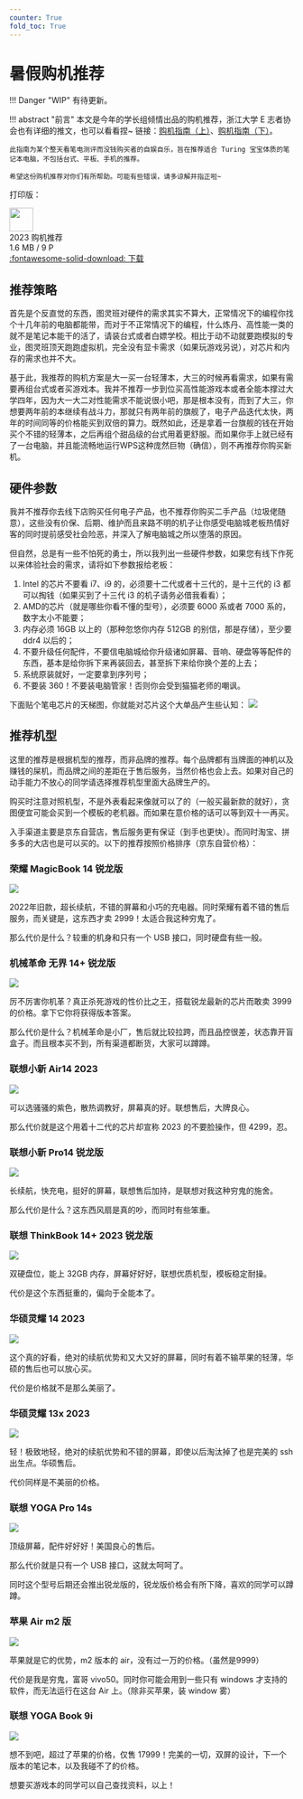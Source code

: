 ```yaml
---
counter: True
fold_toc: True
---
```


# 暑假购机推荐

!!! Danger "WIP"
    有待更新。

!!! abstract "前言"
    本文是今年的学长组倾情出品的购机推荐，浙江大学 E 志者协会也有详细的推文，也可以看看捏~
    链接：[购机指南（上）](https://mp.weixin.qq.com/s?__biz=MjM5OTk0NTg3Mg==&mid=2649490740&idx=1&sn=f78e4561ff8970c6740b365a7afb0077&chksm=bf2b16cb885c9fdd0116b6e5179613597349e97315619883e8c547498641542d51480fadebc1&mpshare=1&scene=23&srcid=0722Yyanu0xWOtsAOf0iBYrs&sharer_sharetime=1690004595739&sharer_shareid=3a64976b19f44123f2bb5791daa4d7d7#rd)、[购机指南（下）](https://mp.weixin.qq.com/s?__biz=MjM5OTk0NTg3Mg==&mid=2649490763&idx=1&sn=3b9a5b8ca64d7109b9a88bb589dc4951&chksm=bf2b16b4885c9fa266c2956e5c725238edf9d8e5ba75b5f1ba0ed4a5a622bc978cbc75183c41&mpshare=1&scene=23&srcid=0723zXBvl228g3oYuMHSQUW4&sharer_sharetime=1690087992600&sharer_shareid=9a8fc97c04156d2bd1dba5aa9e409f5b#rd)。

    此指南为某个整天看笔电测评而没钱购买者的自娱自乐，旨在推荐适合 Turing 宝宝体质的笔记本电脑，不包括台式、平板、手机的推荐。
    
    希望这份购机推荐对你们有所帮助。可能有些错误，请多谅解并指正啦~

打印版：

<div class="card file-block" markdown="1">
<div class="file-icon"><img src="https://cdn.tonycrane.cc/turing2022/images/pdf.svg" style="height: 3em;"></div>
<div class="file-body">
<div class="file-title">2023 购机推荐</div>
<div class="file-meta">1.6 MB / 9 P</div>
</div>
<a class="down-button" target="_blank" href="https://cdn.tonycrane.cc/turing2023/files/2023%E8%B4%AD%E6%9C%BA%E6%8E%A8%E8%8D%90.pdf" markdown="1">:fontawesome-solid-download: 下载</a>
</div>

## 推荐策略

首先是个反直觉的东西，图灵班对硬件的需求其实不算大，正常情况下的编程你找个十几年前的电脑都能带，而对于不正常情况下的编程，什么炼丹、高性能一类的就不是笔记本能干的活了，请装台式或者白嫖学校。相比于动不动就要跑模拟的专业，图灵班顶天跑跑虚拟机，完全没有显卡需求（如果玩游戏另说），对芯片和内存的需求也并不大。

基于此，我推荐的购机方案是大一买一台轻薄本，大三的时候再看需求，如果有需要再组台式或者买游戏本。我并不推荐一步到位买高性能游戏本或者全能本撑过大学四年，因为大一大二对性能需求不能说很小吧，那是根本没有，而到了大三，你想要两年前的本继续有战斗力，那就只有两年前的旗舰了，电子产品迭代太快，两年的时间同等的价格能买到双倍的算力。既然如此，还是拿着一台旗舰的钱在开始买个不错的轻薄本，之后再组个甜品级的台式用着更舒服。而如果你手上就已经有了一台电脑，并且能流畅地运行WPS这种庞然巨物（确信），则不再推荐你购买新机。

## 硬件参数

我并不推荐你去线下店购买任何电子产品，也不推荐你购买二手产品（垃圾佬随意），这些没有价保、后期、维护而且来路不明的机子让你感受电脑城老板热情好客的同时提前感受社会险恶，并深入了解电脑城之所以堕落的原因。

但自然，总是有一些不怕死的勇士，所以我列出一些硬件参数，如果您有线下作死以来体验社会的需求，请将如下参数报给老板：

1. Intel 的芯片不要看 i7、i9 的，必须要十二代或者十三代的，是十三代的 i3 都可以掏钱（如果买到了十三代 i3 的机子请务必借我看看）；
2. AMD的芯片（就是哪些你看不懂的型号），必须要 6000 系或者 7000 系的，数字太小不能要；
3. 内存必须 16GB 以上的（那种忽悠你内存 512GB 的别信，那是存储），至少要 ddr4 以后的；
4. 不要升级任何配件，不要信电脑城给你升级诸如屏幕、音响、硬盘等等配件的东西，基本是给你拆下来再装回去，甚至拆下来给你换个差的上去；
5. 系统原装就好，一定要拿到序列号；
6. 不要装 360！不要装电脑管家！否则你会受到猫猫老师的嘲讽。

下面贴个笔电芯片的天梯图，你就能对芯片这个大单品产生些认知：
![](https://cdn.tonycrane.cc/turing2023/images/v2-55492002095fa203578c7dbfbabaca3f_1440w.png)

## 推荐机型

这里的推荐是根据机型的推荐，而非品牌的推荐。每个品牌都有当牌面的神机以及赚钱的屎机，而品牌之间的差距在于售后服务，当然价格也会上去。如果对自己的动手能力不放心的同学请选择推荐机型里面大品牌生产的。

购买时注意对照机型，不是外表看起来像就可以了的（一般买最新款的就好），贪图便宜可能会买到一个模板的老机器。而如果在意价格的话可以等到双十一再买。

入手渠道主要是京东自营店，售后服务更有保证（到手也更快）。而同时淘宝、拼多多的大店也是可以买的。以下的推荐按照价格排序（京东自营价格）：

### 荣耀 MagicBook 14 锐龙版
![](https://cdn.tonycrane.cc/turing2023/images/e501-iwpcxkr2769254.jpg)

2022年旧款，超长续航，不错的屏幕和小巧的充电器。同时荣耀有着不错的售后服务，而关键是，这东西才卖 2999！太适合我这种穷鬼了。

那么代价是什么？较重的机身和只有一个 USB 接口，同时硬盘有些一般。

### 机械革命 无界 14+ 锐龙版
![](https://cdn.tonycrane.cc/turing2023/images/d11809538a2816a5.jpg)

厉不厉害你机革？真正杀死游戏的性价比之王，搭载锐龙最新的芯片而敢卖 3999 的价格。拿下它你将获得版本答案。

那么代价是什么？机械革命是小厂，售后就比较拉跨，而且品控很差，状态靠开盲盒子。而且根本买不到，所有渠道都断货，大家可以蹲蹲。

### 联想小新 Air14 2023
![](https://cdn.tonycrane.cc/turing2023/images/f468163bd99fba22.jpg)

可以选骚骚的紫色，散热调教好，屏幕真的好。联想售后，大牌良心。

那么代价就是这个用着十二代的芯片却宣称 2023 的不要脸操作，但 4299，忍。

### 联想小新 Pro14 锐龙版
![](https://cdn.tonycrane.cc/turing2023/images/22cbc0f0b592bf3d.jpg)

长续航，快充电，挺好的屏幕，联想售后加持，是联想对我这种穷鬼的施舍。

那么代价是什么？这东西风扇是真的吵，而同时有些笨重。

### 联想 ThinkBook 14+ 2023 锐龙版
![](https://cdn.tonycrane.cc/turing2023/images/01fdd92c3899ef20.png)

双硬盘位，能上 32GB 内存，屏幕好好好，联想优质机型，模板稳定耐操。

代价是这个东西挺重的，偏向于全能本了。

### 华硕灵耀 14 2023
![](https://cdn.tonycrane.cc/turing2023/images/47449dd9efbcf819.jpg)

这个真的好看，绝对的续航优势和又大又好的屏幕，同时有着不输苹果的轻薄，华硕的售后也可以放心买。

代价是价格就不是那么美丽了。

### 华硕灵耀 13x 2023
![](https://cdn.tonycrane.cc/turing2023/images/15e2c29b4655051b.jpg)

轻！极致地轻，绝对的续航优势和不错的屏幕，即使以后淘汰掉了也是完美的 ssh 出生点。华硕售后。

代价同样是不美丽的价格。

### 联想 YOGA Pro 14s
![](https://cdn.tonycrane.cc/turing2023/images/c1dc4b3e525315f4.jpg)

顶级屏幕，配件好好好！美国良心的售后。

那么代价就是只有一个 USB 接口，这就太呵呵了。

同时这个型号后期还会推出锐龙版的，锐龙版价格会有所下降，喜欢的同学可以蹲蹲。

### 苹果 Air m2 版
![](https://cdn.tonycrane.cc/turing2023/images/203ae4bb3628cbd8.jpg)

苹果就是它的优势，m2 版本的 air，没有过一万的价格。（虽然是9999）

代价是我是穷鬼，富哥 vivo50。同时你可能会用到一些只有 windows 才支持的软件，而无法运行在这台 Air 上。（除非买苹果，装 window 雾）

### 联想 YOGA Book 9i
![](https://cdn.tonycrane.cc/turing2023/images/f4096a736938f8b1.jpg)

想不到吧，超过了苹果的价格，仅售 17999！完美的一切，双屏的设计，下一个版本的笔记本，以及我碰不了的价格。

想要买游戏本的同学可以自己查找资料，以上！
